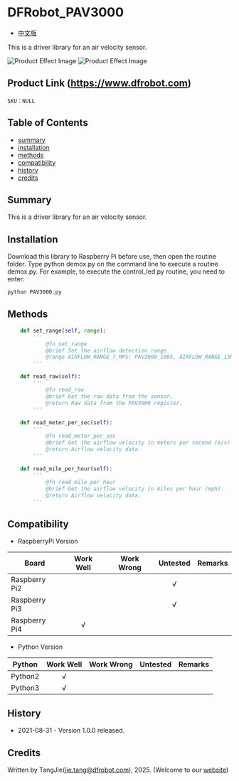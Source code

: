 DFRobot_PAV3000
===========================

- [中文版](./README_CN.md)

This is a driver library for an air velocity sensor.

![Product Effect Image](../../resources/images/SEN0501.png)
![Product Effect Image](../../resources/images/SEN0500.png)

## Product Link (https://www.dfrobot.com)

    SKU：NULL

## Table of Contents

  * [summary](#summary)
  * [installation](#installation)
  * [methods](#methods)
  * [compatibility](#compatibility)
  * [history](#history)
  * [credits](#credits)

## Summary

This is a driver library for an air velocity sensor.

## Installation

Download this library to Raspberry Pi before use, then open the routine folder. Type python demox.py on the command line to execute a routine demox.py. For example, to execute the control_led.py routine, you need to enter:

```python
python PAV3000.py
```

## Methods

```python
    def set_range(self, range):
        '''
            @fn set_range
            @brief Set the airflow detection range.
            @range AIRFLOW_RANGE_7_MPS: PAV3000_1005, AIRFLOW_RANGE_15MPS: PAV3000_1015
        '''

    def read_raw(self):
        '''
            @fn read_raw
            @brief Get the raw data from the sensor.
            @return Raw data from the PAV3000 register.
        '''
    
    def read_meter_per_sec(self):
        '''
            @fn read_meter_per_sec
            @brief Get the airflow velocity in meters per second (m/s).
            @return Airflow velocity data.
        '''
    
    def read_mile_per_hour(self):
        '''
            @fn read_mile_per_hour
            @brief Get the airflow velocity in miles per hour (mph).
            @return Airflow velocity data.
        '''
```

## Compatibility

* RaspberryPi Version

| Board        | Work Well | Work Wrong | Untested | Remarks |
| ------------ | :-------: | :--------: | :------: | ------- |
| Raspberry Pi2 |           |            |    √     |         |
| Raspberry Pi3 |           |            |    √     |         |
| Raspberry Pi4 |       √   |            |          |         |

* Python Version

| Python  | Work Well | Work Wrong | Untested | Remarks |
| ------- | :-------: | :--------: | :------: | ------- |
| Python2 |     √     |            |          |         |
| Python3 |     √     |            |          |         |

## History

- 2021-08-31 - Version 1.0.0 released.

## Credits

Written by TangJie(jie.tang@dfrobot.com), 2025. (Welcome to our [website](https://www.dfrobot.com/))

